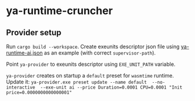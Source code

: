 # ya-runtime-cruncher

## Provider setup

Run `cargo build --workspace`.
Create exeunits descriptor json file using [ya-runtime-ai.json](conf/ya-dummy-cruncher.json) as an example (with correct `supervisor-path`).

Point `ya-provider` to exeunits descriptor using `EXE_UNIT_PATH` variable.

`ya-provider` creates on startup a `default` preset for `wasmtime` runtime.
Update it: `ya-provider.exe preset update --name default  --no-interactive  --exe-unit ai --price Duration=0.0001 CPU=0.0001 "Init price=0.0000000000000001"`
